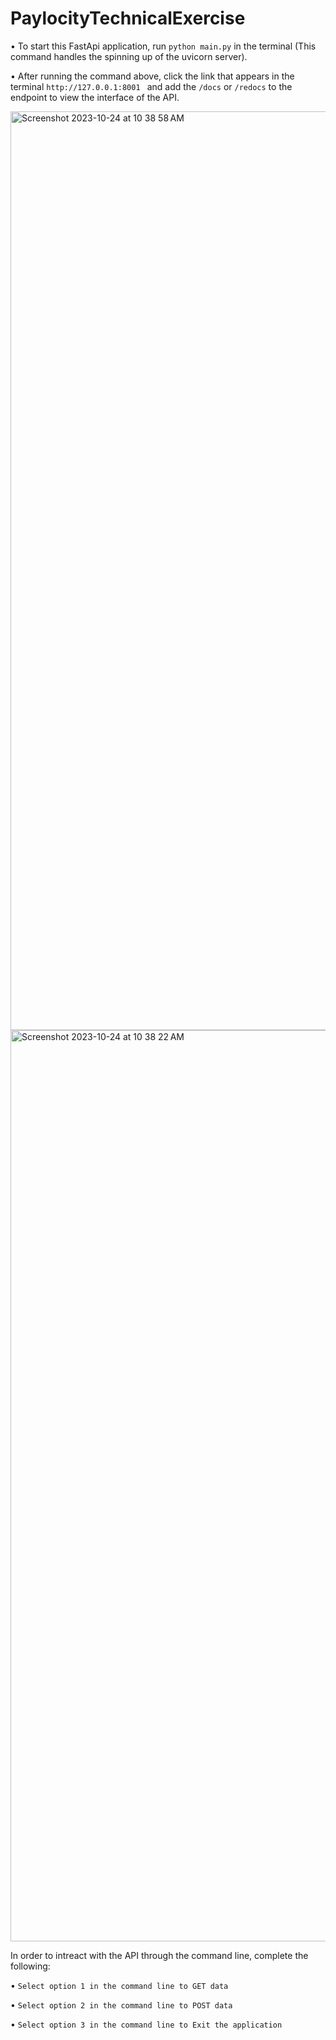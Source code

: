 # PaylocityTechnicalExercise

• To start this FastApi application, run ```python main.py``` in the terminal (This command handles the spinning up of the uvicorn server).

• After running the command above, click the link that appears in the terminal ```http://127.0.0.1:8001 ``` and add the ```/docs``` or ```/redocs``` to the endpoint to view the interface of the API.

<img width="1470" alt="Screenshot 2023-10-24 at 10 38 58 AM" src="https://github.com/cierrajohnsoncarter/DevSecOpsTechnicalExercise/assets/60804351/d5770726-7edf-49a0-b6a3-d4d43bfe2095">


<img width="1458" alt="Screenshot 2023-10-24 at 10 38 22 AM" src="https://github.com/cierrajohnsoncarter/DevSecOpsTechnicalExercise/assets/60804351/4fbca495-3da8-487d-a828-6579cff9e694">

In order to intreact with the API through the command line, complete the following:

• ```Select option 1 in the command line to GET data```

• ```Select option 2 in the command line to POST data```

• ```Select option 3 in the command line to Exit the application```
